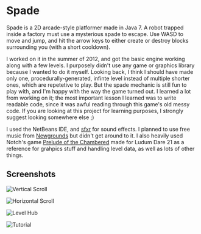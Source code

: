 Spade
=====

Spade is a 2D arcade-style platformer made in Java 7. A robot trapped inside a factory must use a mysterious spade to escape. Use WASD to move and jump, and hit the arrow keys to either create or destroy blocks surrounding you (with a short cooldown).

I worked on it in the summer of 2012, and got the basic engine working along with a few levels. I purposely didn't use any game or graphics library because I wanted to do it myself. Looking back, I think I should have made only one, procedurally-generated, infinte level instead of multiple shorter ones, which are repetetive to play. But the spade mechanic is still fun to play with, and I'm happy with the way the game turned out. I learned a lot from working on it; the most important lesson I learned was to write readable code, since it was awful reading through this game's old messy code. If you are looking at this project for learning purposes, I strongly suggest looking somewhere else ;)

I used the NetBeans IDE, and [sfxr](http://www.drpetter.se/project_sfxr.html) for sound effects. I planned to use free music from [Newgrounds](http://www.newgrounds.com) but didn't get around to it. I also heavily used Notch's game [Prelude of the Chambered](https://github.com/skeeto/Prelude-of-the-Chambered) made for Ludum Dare 21 as a reference for grahpics stuff and handling level data, as well as lots of other things.

Screenshots
-----------

![Vertical Scroll](http://i.imgur.com/jdBs68o.png)

![Horizontal Scroll](http://i.imgur.com/c89888R.png)

![Level Hub](http://i.imgur.com/Rvw3sbb.png)

![Tutorial](http://i.imgur.com/W3M8aZp.png)